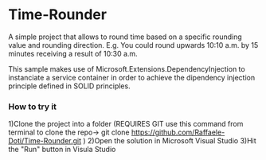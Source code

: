 # Time-Rounder
A simple project that allows to round time based on a specific rounding value and rounding direction. 
E.g. You could round upwards 10:10 a.m. by 15 minutes receiving a result of 10:30 a.m. 

This sample makes use of Microsoft.Extensions.DependencyInjection to instanciate a service container in order to achieve the dipendency injection principle defined in SOLID principles. 

### How to try it 

1)Clone the project into a folder (REQUIRES GIT use this command from terminal to clone the repo->  git clone https://github.com/Raffaele-Doti/Time-Rounder.git )
2)Open the solution in Microsoft Visual Studio
3)Hit the "Run" button in Visula Studio 
